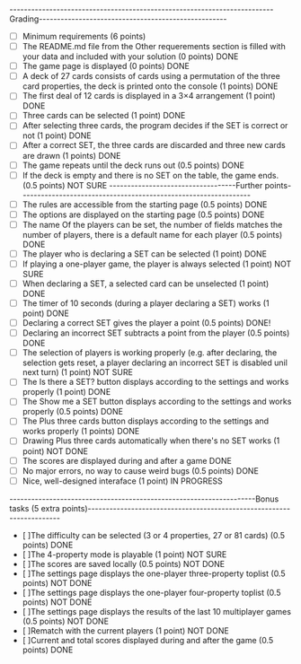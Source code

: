 -------------------------------------------------------------------------Grading----------------------------------------------------
- [ ] Minimum requirements (6 points)
- [ ] The README.md file from the Other requerements section is filled with your data and included with your solution (0 points) DONE
- [ ] The game page is displayed (0 points) DONE
- [ ] A deck of 27 cards consists of cards using a permutation of the three card properties, the deck is printed onto the console (1 points) DONE
- [ ] The first deal of 12 cards is displayed in a 3×4 arrangement (1 point) DONE
- [ ] Three cards can be selected (1 point) DONE
- [ ] After selecting three cards, the program decides if the SET is correct or not (1 point) DONE
- [ ] After a correct SET, the three cards are discarded and three new cards are drawn (1 points) DONE
- [ ] The game repeats until the deck runs out (0.5 points) DONE
- [ ] If the deck is empty and there is no SET on the table, the game ends. (0.5 points) NOT SURE
-----------------------------------Further points----------------------------------------------------------------
- [ ] The rules are accessible from the starting page (0.5 points) DONE
- [ ] The options are displayed on the starting page (0.5 points) DONE
- [ ] The name Of the players can be set, the number of fields matches the number of players, there is a default name for each player (0.5 points) DONE
- [ ] The player who is declaring a SET can be selected (1 point) DONE
- [ ] If playing a one-player game, the player is always selected (1 point) NOT SURE
- [ ] When declaring a SET, a selected card can be unselected (1 point) DONE
- [ ] The timer of 10 seconds (during a player declaring a SET) works (1 point) DONE
- [ ] Declaring a correct SET gives the player a point (0.5 points) DONE!
- [ ] Declaring an incorrect SET subtracts a point from the player (0.5 points) DONE
- [ ] The selection of players is working properly (e.g. after declaring, the selection gets reset, a player declaring an incorrect SET is disabled unil next turn) (1 point) NOT SURE
- [ ] The Is there a SET? button displays according to the settings and works properly (1 point) DONE
- [ ] The Show me a SET button displays according to the settings and works properly (0.5 points) DONE
- [ ] The Plus three cards button displays according to the settings and works properly (1 points) DONE
- [ ] Drawing Plus three cards automatically when there's no SET works (1 point) NOT DONE
- [ ] The scores are displayed during and after a game DONE
- [ ] No major errors, no way to cause weird bugs (0.5 points) DONE
- [ ] Nice, well-designed interaface (1 point) IN PROGRESS

--------------------------------------------------------------------Bonus tasks (5 extra points)----------------------------------------------------------------------
- [ ]The difficulty can be selected (3 or 4 properties, 27 or 81 cards) (0.5 points) DONE
- [ ]The 4-property mode is playable (1 point) NOT SURE
- [ ]The scores are saved locally (0.5 points) NOT DONE
- [ ]The settings page displays the one-player three-property toplist (0.5 points) NOT DONE
- [ ]The settings page displays the one-player four-property toplist (0.5 points) NOT DONE
- [ ]The settings page displays the results of the last 10 multiplayer games (0.5 points) NOT DONE
- [ ]Rematch with the current players (1 point) NOT DONE
- [ ]Current and total scores displayed during and after the game (0.5 points) DONE

